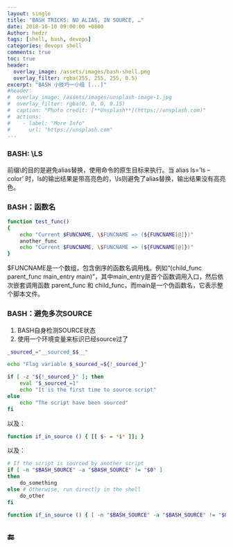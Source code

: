 ```yaml
---
layout: single
title: "BASH TRICKS: NO ALIAS, IN SOURCE, …"
date: 2018-10-10 09:00:00 +0800
Author: hedzr
tags: [shell, bash, devops]
categories: devops shell
comments: true
toc: true
header:
  overlay_image: /assets/images/bash-shell.png
  overlay_filter: rgba(255, 255, 255, 0.5)
excerpt: "BASH 小技巧一小组 [...]"
#header:
#  overlay_image: /assets/images/unsplash-image-1.jpg
#  overlay_filter: rgba(0, 0, 0, 0.15)
#  caption: "Photo credit: [**Unsplash**](https://unsplash.com)"
#  actions:
#    - label: "More Info"
#      url: "https://unsplash.com"
---
```




### BASH: \LS

前缀\的目的是避免alias替换，使用命令的原生目标来执行。当 alias ls=’ls –color’ 时，ls的输出结果是带高亮色的，\ls则避免了alias替换，输出结果没有高亮色。

 

### BASH：函数名

```bash
function test_func()
{
    echo "Current $FUNCNAME, \$FUNCNAME => (${FUNCNAME[@]})"
    another_func
    echo "Current $FUNCNAME, \$FUNCNAME => (${FUNCNAME[@]})"
}
```

$FUNCNAME是一个数组，包含倒序的函数名调用栈。例如“(child_func parent_func main_entry main)”，其中main_entry是首个函数调用入口，然后依次嵌套调用函数 parent_func 和 child_func，而main是一个伪函数名，它表示整个脚本文件。

 

### BASH：避免多次SOURCE

1. BASH自身检测SOURCE状态
2. 使用一个环境变量来标识已经source过了

```bash
_sourced_="__sourced_$$__"

echo "Flag variable $_sourced_=${!_sourced_}"

if [ -z "${!_sourced_}" ]; then
    eval "$_sourced_=1"
    echo "It is the first time to source script"
else
    echo "The script have been sourced"
fi
```

以及：

```bash
function if_in_source () { [[ $- = *i* ]]; }
```

以及：

```bash
# If the script is sourced by another script
if [ -n "$BASH_SOURCE" -a "$BASH_SOURCE" != "$0" ]
then
    do_something
else # Otherwise, run directly in the shell
    do_other
fi

function if_in_source () { [ -n "$BASH_SOURCE" -a "$BASH_SOURCE" != "$0" ]; }
```

 

 

## 🔚